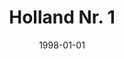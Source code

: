 ---
type: collaboration
title: Holland Nr. 1
artist: Offside
date: 1998-01-01
img: /images/collaborations/offside.jpg
discs:
  - tracks:
    - Holland Nr. 1
    - title: Holland Nr. 1
      subtitle: Instrumentale Versie
---